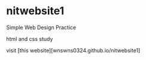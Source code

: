 # nitwebsite1
Simple Web Design Practice

html and css study

visit [this website][wnswns0324.github.io/nitwebsite1]
